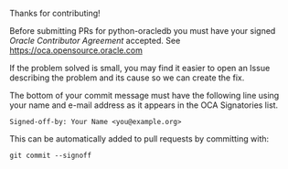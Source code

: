 Thanks for contributing!

Before submitting PRs for python-oracledb you must have your signed *Oracle
Contributor Agreement* accepted.  See https://oca.opensource.oracle.com

If the problem solved is small, you may find it easier to open an Issue
describing the problem and its cause so we can create the fix.

The bottom of your commit message must have the following line using your name
and e-mail address as it appears in the OCA Signatories list.

```
Signed-off-by: Your Name <you@example.org>
```

This can be automatically added to pull requests by committing with:

```
git commit --signoff
````

